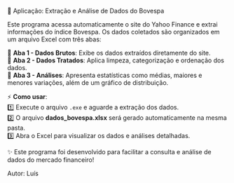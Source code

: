 🚀 Aplicação: Extração e Análise de Dados do Bovespa

Este programa acessa automaticamente o site do Yahoo Finance e extrai informações do índice Bovespa.
Os dados coletados são organizados em um arquivo Excel com três abas:

📌 **Aba 1 - Dados Brutos**: Exibe os dados extraídos diretamente do site.  
📌 **Aba 2 - Dados Tratados**: Aplica limpeza, categorização e ordenação dos dados.  
📌 **Aba 3 - Análises**: Apresenta estatísticas como médias, maiores e menores variações, além de um gráfico de distribuição.

⚡ **Como usar**:  
1️⃣ Execute o arquivo `.exe` e aguarde a extração dos dados.  
2️⃣ O arquivo **dados_bovespa.xlsx** será gerado automaticamente na mesma pasta.  
3️⃣ Abra o Excel para visualizar os dados e análises detalhadas.

✨ Este programa foi desenvolvido para facilitar a consulta e análise de dados do mercado financeiro!

Autor: Luís  
